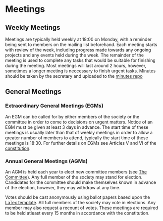 # Meetings

## Weekly Meetings

Meetings are typically held weekly at 18:00 on Monday, with a reminder being sent to members on the mailing list beforehand. Each meeting starts with review of the week, including progress made towards any ongoing projects and any events held during the week. The remainder of the meeting is used to complete any tasks that would be suitable for finishing during the meeting. Most meetings will last around 2 hours, however, sometimes a longer meeting is neccessary to finish urgent tasks. Minutes should be taken by the secretary and uploaded to the [minutes repo](https://github.com/s-r-o/minutes)

## General Meetings

### Extraordinary General Meetings (EGMs)

An EGM can be called for by either members of the society or the committee in order to come to decisions on urgent matters. Notice of an EGM must be given at least 3 days in advance. The start time of these meetings is usually later than that of weekly meetings in order to allow a greater number of members to attend, typically the start time of these meetings is 18:30. For further details on EGMs see Articles V and VI of the [constitution](https://sro.netlify.com/society/constitution/).

### Annual General Meetings (AGMs)

An AGM is held each year to elect new committee members (see [The Committee](https://sro.netlify.com/society/committee/)). Any full member of the society may stand for election. Candidates for the committee should make themselves known in advance of the election, however, they may withdraw at any time.

Votes should be cast anonymously using ballot papers based upon the [LaTex template](https://github.com/s-r-o/ballot-papers). All full members of the society may vote in elections. Any member may also request a recount of votes. These meetings are required to be held atleast every 15 months in accordance with the constitution.
